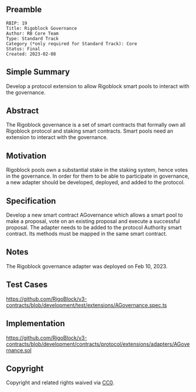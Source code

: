 ## Preamble

    RBIP: 19
    Title: Rigoblock Governance
    Author: RB Core Team
    Type: Standard Track
    Category (*only required for Standard Track): Core
    Status: Final
    Created: 2023-02-08

## Simple Summary

Develop a protocol extension to allow Rigoblock smart pools to interact with the governance.

## Abstract

The Rigoblock governance is a set of smart contracts that formally own all Rigoblock protocol and staking smart contracts.
Smart pools need an extension to interact with the governance.

## Motivation

Rigoblock pools own a substantial stake in the staking system, hence votes in the governance.
In order for them to be able to participate in governance, a new adapter should be developed, deployed, and added to the protocol.


## Specification

Develop a new smart contract AGovernance which allows a smart pool to make a proposal, vote on an existing proposal and execute a successful proposal.
The adapter needs to be added to the protocol Authority smart contract. Its methods must be mapped in the same smart contract.

## Notes

The Rigoblock governance adapter was deployed on Feb 10, 2023.

## Test Cases

https://github.com/RigoBlock/v3-contracts/blob/development/test/extensions/AGovernance.spec.ts

## Implementation

https://github.com/RigoBlock/v3-contracts/blob/development/contracts/protocol/extensions/adapters/AGovernance.sol

## Copyright

Copyright and related rights waived via [CC0](https://creativecommons.org/publicdomain/zero/1.0/).
